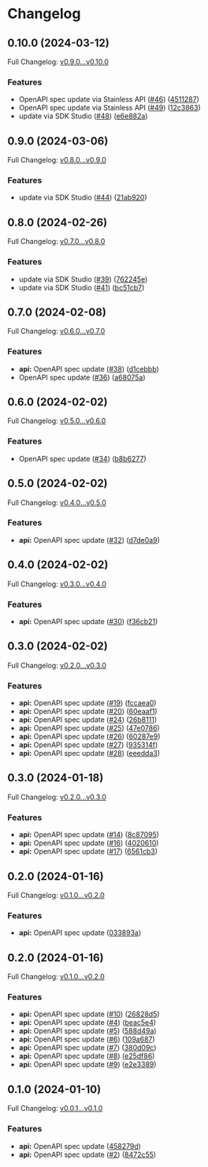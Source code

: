 # Changelog

## 0.10.0 (2024-03-12)

Full Changelog: [v0.9.0...v0.10.0](https://github.com/dubinc/dub-node/compare/v0.9.0...v0.10.0)

### Features

* OpenAPI spec update via Stainless API ([#46](https://github.com/dubinc/dub-node/issues/46)) ([4511287](https://github.com/dubinc/dub-node/commit/451128778aef75b30b50de04cd36ec1d86465155))
* OpenAPI spec update via Stainless API ([#49](https://github.com/dubinc/dub-node/issues/49)) ([12c3863](https://github.com/dubinc/dub-node/commit/12c3863336cf39ace314d9bc13230d7a26b8f1db))
* update via SDK Studio ([#48](https://github.com/dubinc/dub-node/issues/48)) ([e6e882a](https://github.com/dubinc/dub-node/commit/e6e882ad701ba8ea1302c0966bb762453c908567))

## 0.9.0 (2024-03-06)

Full Changelog: [v0.8.0...v0.9.0](https://github.com/dubinc/dub-node/compare/v0.8.0...v0.9.0)

### Features

* update via SDK Studio ([#44](https://github.com/dubinc/dub-node/issues/44)) ([21ab920](https://github.com/dubinc/dub-node/commit/21ab920c7921bf65a9df5d153f85f7855f560c12))

## 0.8.0 (2024-02-26)

Full Changelog: [v0.7.0...v0.8.0](https://github.com/dubinc/dub-node/compare/v0.7.0...v0.8.0)

### Features

* update via SDK Studio ([#39](https://github.com/dubinc/dub-node/issues/39)) ([762245e](https://github.com/dubinc/dub-node/commit/762245ef4f02098c1b36b2229e8c71abba0ba236))
* update via SDK Studio ([#41](https://github.com/dubinc/dub-node/issues/41)) ([bc51cb7](https://github.com/dubinc/dub-node/commit/bc51cb781fb3ae4dfb3d16536f3659310a72e50c))

## 0.7.0 (2024-02-08)

Full Changelog: [v0.6.0...v0.7.0](https://github.com/dubinc/dub-node/compare/v0.6.0...v0.7.0)

### Features

* **api:** OpenAPI spec update ([#38](https://github.com/dubinc/dub-node/issues/38)) ([d1cebbb](https://github.com/dubinc/dub-node/commit/d1cebbb58565d0dc9421b3f194871a5094f25a6f))
* OpenAPI spec update ([#36](https://github.com/dubinc/dub-node/issues/36)) ([a68075a](https://github.com/dubinc/dub-node/commit/a68075a8e0c8e7e64bd260fa4982adb2698d8eca))

## 0.6.0 (2024-02-02)

Full Changelog: [v0.5.0...v0.6.0](https://github.com/dubinc/dub-node/compare/v0.5.0...v0.6.0)

### Features

* OpenAPI spec update ([#34](https://github.com/dubinc/dub-node/issues/34)) ([b8b6277](https://github.com/dubinc/dub-node/commit/b8b62773c984d924b93083186164ee2929ec8a55))

## 0.5.0 (2024-02-02)

Full Changelog: [v0.4.0...v0.5.0](https://github.com/dubinc/dub-node/compare/v0.4.0...v0.5.0)

### Features

* **api:** OpenAPI spec update ([#32](https://github.com/dubinc/dub-node/issues/32)) ([d7de0a9](https://github.com/dubinc/dub-node/commit/d7de0a91966e7946b102ef601f328db375b368cc))

## 0.4.0 (2024-02-02)

Full Changelog: [v0.3.0...v0.4.0](https://github.com/dubinc/dub-node/compare/v0.3.0...v0.4.0)

### Features

* **api:** OpenAPI spec update ([#30](https://github.com/dubinc/dub-node/issues/30)) ([f36cb21](https://github.com/dubinc/dub-node/commit/f36cb2185218f9758516f7da72ccdc726b09cbce))

## 0.3.0 (2024-02-02)

Full Changelog: [v0.2.0...v0.3.0](https://github.com/dubinc/dub-node/compare/v0.2.0...v0.3.0)

### Features

* **api:** OpenAPI spec update ([#19](https://github.com/dubinc/dub-node/issues/19)) ([fccaea0](https://github.com/dubinc/dub-node/commit/fccaea0bc278bda99e3f6420dfff8900872dad74))
* **api:** OpenAPI spec update ([#20](https://github.com/dubinc/dub-node/issues/20)) ([60eaaf1](https://github.com/dubinc/dub-node/commit/60eaaf1b374369fc0e21d0e43bed3a38d4411fb0))
* **api:** OpenAPI spec update ([#24](https://github.com/dubinc/dub-node/issues/24)) ([26b8111](https://github.com/dubinc/dub-node/commit/26b8111a410f43c8f90d921011165cf2748e7ee6))
* **api:** OpenAPI spec update ([#25](https://github.com/dubinc/dub-node/issues/25)) ([47e0786](https://github.com/dubinc/dub-node/commit/47e0786f2dbd9f16dbd70bd112ca06d868e8e1d6))
* **api:** OpenAPI spec update ([#26](https://github.com/dubinc/dub-node/issues/26)) ([60287e9](https://github.com/dubinc/dub-node/commit/60287e9926fc2d0ba27418475b5e514bb1bf553c))
* **api:** OpenAPI spec update ([#27](https://github.com/dubinc/dub-node/issues/27)) ([935314f](https://github.com/dubinc/dub-node/commit/935314f541dd252d8b135e19f98e972ccf865316))
* **api:** OpenAPI spec update ([#28](https://github.com/dubinc/dub-node/issues/28)) ([eeedda3](https://github.com/dubinc/dub-node/commit/eeedda32db6f30e7d4fa1dcdde70bda1f398cc37))

## 0.3.0 (2024-01-18)

Full Changelog: [v0.2.0...v0.3.0](https://github.com/dubinc/dub-node/compare/v0.2.0...v0.3.0)

### Features

* **api:** OpenAPI spec update ([#14](https://github.com/dubinc/dub-node/issues/14)) ([8c87095](https://github.com/dubinc/dub-node/commit/8c870959f3da33c2dbad6b0eb8e0b8c93ff8e759))
* **api:** OpenAPI spec update ([#16](https://github.com/dubinc/dub-node/issues/16)) ([4020610](https://github.com/dubinc/dub-node/commit/4020610e02057fa36d53e8e06567565b8d812823))
* **api:** OpenAPI spec update ([#17](https://github.com/dubinc/dub-node/issues/17)) ([6561cb3](https://github.com/dubinc/dub-node/commit/6561cb3f55e70fc925ee979c87f00c099efe7642))

## 0.2.0 (2024-01-16)

Full Changelog: [v0.1.0...v0.2.0](https://github.com/dubinc/dub-node/compare/v0.1.0...v0.2.0)

### Features

* **api:** OpenAPI spec update ([033893a](https://github.com/dubinc/dub-node/commit/033893a6d43eaf1d0ad8e712795d151ceec7db61))

## 0.2.0 (2024-01-16)

Full Changelog: [v0.1.0...v0.2.0](https://github.com/dubinc/dub-node/compare/v0.1.0...v0.2.0)

### Features

* **api:** OpenAPI spec update ([#10](https://github.com/dubinc/dub-node/issues/10)) ([26828d5](https://github.com/dubinc/dub-node/commit/26828d527d00d179f2e2026f207a6e9b8299b024))
* **api:** OpenAPI spec update ([#4](https://github.com/dubinc/dub-node/issues/4)) ([beac5e4](https://github.com/dubinc/dub-node/commit/beac5e47e0c6e3c2f601aa06ce9ed0810a5d7464))
* **api:** OpenAPI spec update ([#5](https://github.com/dubinc/dub-node/issues/5)) ([588d49a](https://github.com/dubinc/dub-node/commit/588d49ad52a1735f08dbf2a497750fea9453f758))
* **api:** OpenAPI spec update ([#6](https://github.com/dubinc/dub-node/issues/6)) ([109a687](https://github.com/dubinc/dub-node/commit/109a68740a1d00c0447a27659c1b6efe0e35a724))
* **api:** OpenAPI spec update ([#7](https://github.com/dubinc/dub-node/issues/7)) ([380d09c](https://github.com/dubinc/dub-node/commit/380d09cc9c2b8f6bda95810fcf60b71e4b97fbac))
* **api:** OpenAPI spec update ([#8](https://github.com/dubinc/dub-node/issues/8)) ([e25df86](https://github.com/dubinc/dub-node/commit/e25df86e5a85540461d612e53b943c4c9c535224))
* **api:** OpenAPI spec update ([#9](https://github.com/dubinc/dub-node/issues/9)) ([e2e3389](https://github.com/dubinc/dub-node/commit/e2e33890709702bf1acb1a00234b4392e7d31b3d))

## 0.1.0 (2024-01-10)

Full Changelog: [v0.0.1...v0.1.0](https://github.com/dubinc/dub-node/compare/v0.0.1...v0.1.0)

### Features

* **api:** OpenAPI spec update ([458279d](https://github.com/dubinc/dub-node/commit/458279daf1ee67a3d0d1c27ef5ffb686bcd49fc1))
* **api:** OpenAPI spec update ([#2](https://github.com/dubinc/dub-node/issues/2)) ([8472c55](https://github.com/dubinc/dub-node/commit/8472c55033077b41ece1e00d1dfe1fd9c15722d5))
